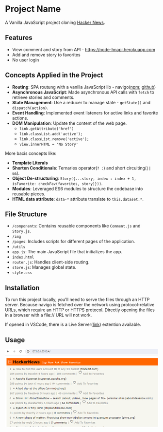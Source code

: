 # Project Name

A Vanilla JavaScript project cloning [Hacker News](https://news.ycombinator.com/news).

## Features

- View comment and story from API - https://node-hnapi.herokuapp.com
- Add and remove story to favorites
- No user login

## Concepts Applied in the Project

- **Routing**: SPA routung with a vanilla JavaScript lib - navigo([npm](https://npmjs.com/package/navigo); [github](https://github.com/krasimir/navigo/blob/master/README_v7.md))
- **Asynchronous JavaScript**: Made asynchronous API calls with `fetch` to retrieve stories and comments.
- **State Management**: Use a reducer to manage state - `getState()` and `dispatch(action)`.
- **Event Handling**: Implemented event listeners for active links and favorite actions.
- **DOM Manipulation**: Update the content of the web page.
  - `link.getAttribute('href')`
  - `link.classList.add('active');`
  - `link.classList.remove('active');`
  - `view.innerHTML = 'No Story'`

More bacis concepts like:
* **Template Literals**
* **Shorten Conditionals**: Ternaries operator(` ? : `) and short circuiting(`|| &&`).
* **Object De-structuring**: `Story({...story, index : index + 1, isFavorite: checkFav(favorites, story)}))`.
* **Modules**: Leveraged ES6 modules to structure the codebase into reusable pieces.
* **HTML data attribute**: `data-*` attribute translate to `this.dataset.*`.


## File Structure

- `/components`: Contains reusable components like `Comment.js` and `Story.js`.
- `/img`
- `/pages`: Includes scripts for different pages of the application.
- `/utils`
- `app.js`: The main JavaScript file that initializes the app.
- `index.html`
- `router.js`: Handles client-side routing.
- `store.js`: Manages global state.
- `style.css`

## Installation

To run this project locally, you'll need to serve the files through an HTTP server. Because navigo is fetched over the network using protocol-relative URLs, which require an HTTP or HTTPS protocol. Directly opening the files in a browser with a file:// URL will not work.

If opened in VSCode, there is a Live Server([link](https://marketplace.visualstudio.com/items?itemName=ritwickdey.LiveServer)) extention available.
 

## Usage

![screenshot](screenshot.png)
